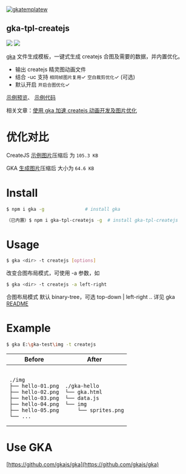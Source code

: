 [![gkatemplatew](https://user-images.githubusercontent.com/10385585/28489021-a9cc83aa-6eea-11e7-8c1b-4bb326bb9fe9.png)](https://github.com/joeyguo/gka)

## gka-tpl-createjs

<a href="https://www.npmjs.org/package/gka-tpl-createjs"><img src="https://img.shields.io/npm/v/gka-tpl-createjs.svg?style=flat"></a>
<a href="https://github.com/joeyguo/gka-tpl-createjs#license"><img src="https://img.shields.io/badge/license-MIT-blue.svg"></a>

[gka](https://github.com/joeyguo/gka) 文件生成模板，一键式生成 createjs 合图及需要的数据，并内置优化。

- 输出 createjs 精灵图动画文件
- 结合 -uc 支持 `相同帧图片复用`✓ `空白裁剪优化`✓ (可选) 
- 默认开启 `开启合图优化`✓

[示例预览](https://gkajs.github.io/gka-tpl-createjs/example/gka.html)、 [示例代码](https://github.com/gkajs/gka-tpl-createjs/tree/master/example)

相关文章：[使用 gka 加速 createjs 动画开发及图片优化](https://github.com/joeyguo/blog/issues/19)

# 优化对比

CreateJS [示例图片](https://github.com/CreateJS/EaselJS/blob/master/_assets/art/spritesheet_grant.png)压缩后 为 `105.3 KB`

GKA [生成图片](https://github.com/gkajs/gka-tpl-createjs/tree/master/example/img/sprites.png)压缩后 大小为 `64.6 KB`

# Install

```sh
$ npm i gka -g               # install gka

（已内置）$ npm i gka-tpl-createjs -g  # install gka-tpl-createjs
```

# Usage

```sh
$ gka <dir> -t createjs [options]
```

改变合图布局模式，可使用 -a 参数，如

```sh
$ gka <dir> -t createjs -a left-right
```
合图布局模式 默认 binary-tree，可选 top-down | left-right ..
详见 gka [README](https://github.com/gkajs/gka)

# Example

```sh
$ gka E:\gka-test\img -t createjs
```

<table>
    <thead>
        <tr><th>Before</th><th>After</th></tr>
    </thead>
    <tbody>
        <tr>
            <td><pre><code>
./img
├── hello-01.png
├── hello-02.png
├── hello-03.png
├── hello-04.png
├── hello-05.png
└── ...
</code></pre></td>
<td><pre><code>
./gka-hello
└── gka.html
└── data.js
└── img
    └── sprites.png
</code></pre></td>
        </tr>
    </tbody>
</table>

# Use GKA

[https://github.com/gkajs/gka](https://github.com/gkajs/gka)

